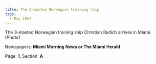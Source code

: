 ```yaml
---  
title: The 3-masted Norwegian training ship  
tags:  
  - May 1957  
---  
```

  
The 3-masted Norwegian training ship Christian Radich arrives in Miami. [Photo]  
  
Newspapers: **Miami Morning News or The Miami Herald**  
  
Page: **1**, Section: **A** 
